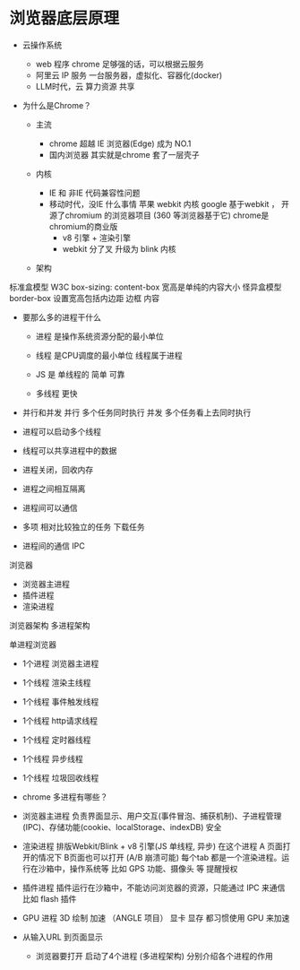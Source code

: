 # 浏览器底层原理

- 云操作系统
  - web 程序
    chrome 足够强的话，可以根据云服务
  - 阿里云 IP 服务
    一台服务器，虚拟化、容器化(docker)
  - LLM时代，云 算力资源 共享

- 为什么是Chrome？
  - 主流
    - chrome 超越 IE 浏览器(Edge) 成为 NO.1
    - 国内浏览器 其实就是chrome 套了一层壳子
  - 内核
    - IE 和 非IE  代码兼容性问题
    - 移动时代，没IE 什么事情
      苹果 webkit 内核
      google 基于webkit ， 开源了chromium 的浏览器项目 (360 等浏览器基于它)
      chrome是chromium的商业版
      - v8 引擎 + 渲染引擎
      - webkit 分了叉 升级为 blink 内核

  - 架构

标准盒模型 W3C  box-sizing: content-box  宽高是单纯的内容大小  怪异盒模型 border-box  设置宽高包括内边距 边框 内容 

- 要那么多的进程干什么
  - 进程 是操作系统资源分配的最小单位
  - 线程 是CPU调度的最小单位
    线程属于进程

  - JS 是 单线程的 简单 可靠
  - 多线程 更快

- 并行和并发 并行 多个任务同时执行 并发 多个任务看上去同时执行
 - 进程可以启动多个线程
 - 线程可以共享进程中的数据
 - 进程关闭，回收内存
 - 进程之间相互隔离
 - 进程间可以通信
  - 多项 相对比较独立的任务
 下载任务
 - 进程间的通信 IPC

 浏览器 
  - 浏览器主进程 
  - 插件进程
  - 渲染进程

浏览器架构
 多进程架构

单进程浏览器
  - 1个进程 浏览器主进程
  - 1个线程 渲染主线程
  - 1个线程 事件触发线程
  - 1个线程 http请求线程
  - 1个线程 定时器线程
  - 1个线程 异步线程
  - 1个线程 垃圾回收线程

- chrome 多进程有哪些？
 - 浏览器主进程
   负责界面显示、用户交互(事件冒泡、捕获机制)、子进程管理 (IPC)、存储功能(cookie、localStorage、indexDB) 安全
 - 渲染进程
   排版Webkit/Blink + v8 引擎(JS 单线程, 异步) 在这个进程
   A 页面打开的情况下  B页面也可以打开  (A/B 崩溃可能)
   每个tab 都是一个渲染进程。运行在沙箱中，操作系统等
   比如 GPS 功能、摄像头 等 提醒授权

- 插件进程
  插件运行在沙箱中，不能访问浏览器的资源，只能通过 IPC 来通信
  比如 flash 插件

- GPU 进程
  3D 绘制 加速 （ANGLE 项目）
  显卡 显存 都习惯使用 GPU 来加速

- 从输入URL 到页面显示
  - 浏览器要打开 启动了4个进程 (多进程架构)
    分别介绍各个进程的作用
    
  




